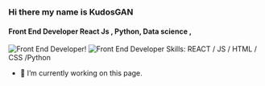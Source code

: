 

### Hi there  my name is KudosGAN
#### Front End Developer  React Js , Python, Data science , 
![Front End Developer](https://kudosgan.github.io/La_vie_Canadianne/image/robo/kk.gif)!
![Front End Developer](https://kudosgan.github.io/La_vie_Canadianne/image/trash/readme/flag2.gif)
Skills:  REACT / JS / HTML / CSS /Python
- 🔭 I’m currently working on this page. 




